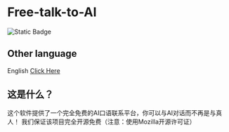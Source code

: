 # Free-talk-to-AI
![Static Badge](https://img.shields.io/badge/license-Mozilla-green)
## Other language
English [Click Here](README-en.md)
## 这是什么？
这个软件提供了一个完全免费的AI口语联系平台，你可以与AI对话而不再是与真人！
我们保证该项目完全开源免费（注意：使用Mozilla开源许可证）
